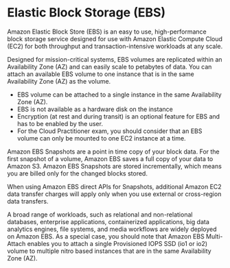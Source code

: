 # Elastic Block Storage (EBS)

Amazon Elastic Block Store (EBS) is an easy to use, high-performance block storage service designed for use with Amazon Elastic Compute Cloud (EC2) for both throughput and transaction-intensive workloads at any scale.

Designed for mission-critical systems, EBS volumes are replicated within an Availability Zone (AZ) and can easily scale to petabytes of data. You can attach an available EBS volume to one instance that is in the same Availability Zone (AZ) as the volume.

- EBS volume can be attached to a single instance in the same Availability Zone (AZ).
- EBS is not available as a hardware disk on the instance
- Encryption (at rest and during transit) is an optional feature for EBS and has to be enabled by the user.
- For the Cloud Practitioner exam, you should consider that an EBS volume can only be mounted to one EC2 instance at a time.

Amazon EBS Snapshots are a point in time copy of your block data. For the first snapshot of a volume, Amazon EBS saves a full copy of your data to Amazon S3. Amazon EBS Snapshots are stored incrementally, which means you are billed only for the changed blocks stored.

When using Amazon EBS direct APIs for Snapshots, additional Amazon EC2 data transfer charges will apply only when you use external or cross-region data transfers.

A broad range of workloads, such as relational and non-relational databases, enterprise applications, containerized applications, big data analytics engines, file systems, and media workflows are widely deployed on Amazon EBS. As a special case, you should note that Amazon EBS Multi-Attach enables you to attach a single Provisioned IOPS SSD (io1 or io2) volume to multiple nitro based instances that are in the same Availability Zone (AZ).
